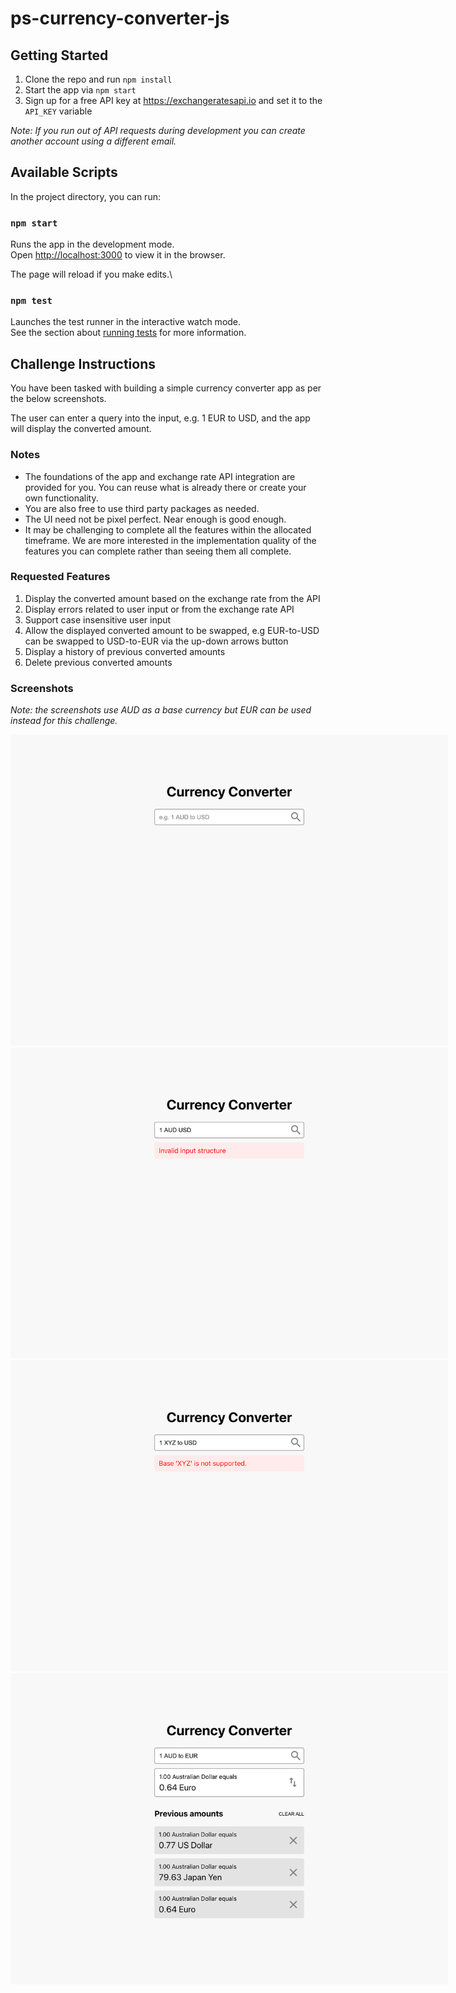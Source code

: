 # ps-currency-converter-js

## Getting Started

1. Clone the repo and run `npm install`
2. Start the app via `npm start`
3. Sign up for a free API key at https://exchangeratesapi.io and set it to the `API_KEY` variable

_Note: If you run out of API requests during development you can create another account using a different email._


## Available Scripts

In the project directory, you can run:

### `npm start`

Runs the app in the development mode.\
Open [http://localhost:3000](http://localhost:3000) to view it in the browser.

The page will reload if you make edits.\

### `npm test`

Launches the test runner in the interactive watch mode.\
See the section about [running tests](https://facebook.github.io/create-react-app/docs/running-tests) for more information.

## Challenge Instructions

You have been tasked with building a simple currency converter app as per the below screenshots.

The user can enter a query into the input, e.g. 1 EUR to USD, and the app will display the converted amount.

### Notes
- The foundations of the app and exchange rate API integration are provided for you. You can reuse what is already there or create your own functionality.
- You are also free to use third party packages as needed.
- The UI need not be pixel perfect. Near enough is good enough.
- It may be challenging to complete all the features within the allocated timeframe. We are more interested in the  implementation quality of the features you can complete rather than seeing them all complete.

### Requested Features

1. Display the converted amount based on the exchange rate from the API
2. Display errors related to user input or from the exchange rate API
3. Support case insensitive user input
4. Allow the displayed converted amount to be swapped, e.g EUR-to-USD can be swapped to USD-to-EUR via the up-down arrows button
5. Display a history of previous converted amounts
6. Delete previous converted amounts

### Screenshots
_Note: the screenshots use AUD as a base currency but EUR can be used instead for this challenge._

<img src="assets/screen-01.png" alt="screenshot" style="max-width: 700px"/>
<img src="assets/screen-02.png" alt="screenshot" style="max-width: 700px"/>
<img src="assets/screen-03.png" alt="screenshot" style="max-width: 700px"/>
<img src="assets/screen-04.png" alt="screenshot" style="max-width: 700px"/>
